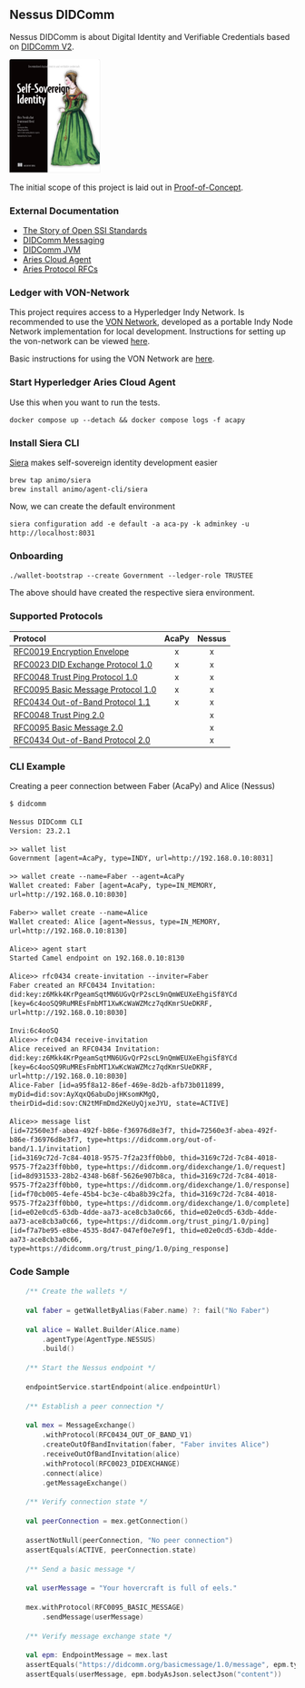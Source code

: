 ## Nessus DIDComm

Nessus DIDComm is about Digital Identity and Verifiable Credentials based on [DIDComm V2](https://identity.foundation/didcomm-messaging/spec/v2.0).

[<img src="docs/img/ssi-book.png" height="200" alt="self sovereign identity">](https://www.manning.com/books/self-sovereign-identity)

The initial scope of this project is laid out in [Proof-of-Concept](./docs/proof-of-concept.md).

### External Documentation

* [The Story of Open SSI Standards](https://www.youtube.com/watch?v=RllH91rcFdE)
* [DIDComm Messaging](https://identity.foundation/didcomm-messaging/spec/v2.0)
* [DIDComm JVM](https://github.com/sicpa-dlab/didcomm-jvm)
* [Aries Cloud Agent](https://github.com/hyperledger/aries-cloudagent-python)
* [Aries Protocol RFCs](https://github.com/hyperledger/aries-rfcs/tree/main/features)

### Ledger with VON-Network

This project requires access to a Hyperledger Indy Network. Is recommended to use the [VON Network](https://github.com/bcgov/von-network), developed as a portable Indy Node Network implementation for local development. Instructions for setting up the von-network can be viewed [here](https://github.com/bcgov/von-network#running-the-network-locally).

Basic instructions for using the VON Network are [here](https://github.com/bcgov/von-network/blob/main/docs/UsingVONNetwork.md).

### Start Hyperledger Aries Cloud Agent

Use this when you want to run the tests.

```
docker compose up --detach && docker compose logs -f acapy
```

### Install Siera CLI

[Siera](https://siera.animo.id/) makes self-sovereign identity development easier

```
brew tap animo/siera
brew install animo/agent-cli/siera
```

Now, we can create the default environment

```
siera configuration add -e default -a aca-py -k adminkey -u http://localhost:8031
```

### Onboarding

```
./wallet-bootstrap --create Government --ledger-role TRUSTEE
```

The above should have created the respective siera environment.

### Supported Protocols

| Protocol                                       | AcaPy | Nessus |
|:-----------------------------------------------|:-----:|:------:|
| [RFC0019 Encryption Envelope][rfc0019]         |   x   |   x    |
| [RFC0023 DID Exchange Protocol 1.0][rfc0023]   |   x   |   x    |
| [RFC0048 Trust Ping Protocol 1.0][rfc0048]     |   x   |   x    |
| [RFC0095 Basic Message Protocol 1.0][rfc0095]  |   x   |   x    |
| [RFC0434 Out-of-Band Protocol 1.1][rfc0434]    |   x   |   x    |
| [RFC0048 Trust Ping 2.0][rfc0048v2]            |       |   x    |
| [RFC0095 Basic Message 2.0][rfc0095v2]         |       |   x    |
| [RFC0434 Out-of-Band Protocol 2.0][rfc0434v2]  |       |   x    |

[rfc0019]: https://github.com/hyperledger/aries-rfcs/tree/main/features/0019-encryption-envelope
[rfc0023]: https://github.com/hyperledger/aries-rfcs/tree/main/features/0023-did-exchange
[rfc0048]: https://github.com/hyperledger/aries-rfcs/tree/main/features/0048-trust-ping
[rfc0095]: https://github.com/hyperledger/aries-rfcs/tree/main/features/0095-basic-message
[rfc0434]: https://github.com/hyperledger/aries-rfcs/tree/main/features/0434-outofband
[rfc0048v2]: features/0048-trust-ping
[rfc0095v2]: features/0095-basic-message
[rfc0434v2]: features/0434-oob-invitation

### CLI Example

Creating a peer connection between Faber (AcaPy) and Alice (Nessus)

```shell
$ didcomm

Nessus DIDComm CLI
Version: 23.2.1

>> wallet list
Government [agent=AcaPy, type=INDY, url=http://192.168.0.10:8031]

>> wallet create --name=Faber --agent=AcaPy
Wallet created: Faber [agent=AcaPy, type=IN_MEMORY, url=http://192.168.0.10:8030]

Faber>> wallet create --name=Alice 
Wallet created: Alice [agent=Nessus, type=IN_MEMORY, url=http://192.168.0.10:8130]

Alice>> agent start
Started Camel endpoint on 192.168.0.10:8130

Alice>> rfc0434 create-invitation --inviter=Faber
Faber created an RFC0434 Invitation: did:key:z6Mkk4KrPgeamSqtMN6UGvQrP2scL9nQmWEUXeEhgiSf8YCd [key=6c4ooSQ9RuMREsFmbMT1XwKcWaWZMcz7qdKmrSUeDKRF, url=http://192.168.0.10:8030]
                                                                                                                                                                                                      Invi:6c4ooSQ
Alice>> rfc0434 receive-invitation 
Alice received an RFC0434 Invitation: did:key:z6Mkk4KrPgeamSqtMN6UGvQrP2scL9nQmWEUXeEhgiSf8YCd [key=6c4ooSQ9RuMREsFmbMT1XwKcWaWZMcz7qdKmrSUeDKRF, url=http://192.168.0.10:8030]
Alice-Faber [id=a95f8a12-86ef-469e-8d2b-afb73b011899, myDid=did:sov:AyXqxQ6abuDojHKsomKMgQ, theirDid=did:sov:CN2tMFmDmd2KeUyQjxeJYU, state=ACTIVE]

Alice>> message list 
[id=72560e3f-abea-492f-b86e-f36976d8e3f7, thid=72560e3f-abea-492f-b86e-f36976d8e3f7, type=https://didcomm.org/out-of-band/1.1/invitation]
[id=3169c72d-7c84-4018-9575-7f2a23ff0bb0, thid=3169c72d-7c84-4018-9575-7f2a23ff0bb0, type=https://didcomm.org/didexchange/1.0/request]
[id=8d931533-28b2-4348-b68f-5626e907b8ca, thid=3169c72d-7c84-4018-9575-7f2a23ff0bb0, type=https://didcomm.org/didexchange/1.0/response]
[id=f70cb005-4efe-45b4-bc3e-c4ba8b39c2fa, thid=3169c72d-7c84-4018-9575-7f2a23ff0bb0, type=https://didcomm.org/didexchange/1.0/complete]
[id=e02e0cd5-63db-4dde-aa73-ace8cb3a0c66, thid=e02e0cd5-63db-4dde-aa73-ace8cb3a0c66, type=https://didcomm.org/trust_ping/1.0/ping]
[id=f7a7be95-e8be-4535-8d47-047ef0e7e9f1, thid=e02e0cd5-63db-4dde-aa73-ace8cb3a0c66, type=https://didcomm.org/trust_ping/1.0/ping_response]
```

### Code Sample

```kotlin
    /** Create the wallets */

    val faber = getWalletByAlias(Faber.name) ?: fail("No Faber")
    
    val alice = Wallet.Builder(Alice.name)
        .agentType(AgentType.NESSUS)
        .build()

    /** Start the Nessus endpoint */
    
    endpointService.startEndpoint(alice.endpointUrl)

    /** Establish a peer connection */
    
    val mex = MessageExchange()
        .withProtocol(RFC0434_OUT_OF_BAND_V1)
        .createOutOfBandInvitation(faber, "Faber invites Alice")
        .receiveOutOfBandInvitation(alice)
        .withProtocol(RFC0023_DIDEXCHANGE)
        .connect(alice)
        .getMessageExchange()
    
    /** Verify connection state */
    
    val peerConnection = mex.getConnection()
    
    assertNotNull(peerConnection, "No peer connection")
    assertEquals(ACTIVE, peerConnection.state)
    
    /** Send a basic message */
    
    val userMessage = "Your hovercraft is full of eels."
    
    mex.withProtocol(RFC0095_BASIC_MESSAGE)
        .sendMessage(userMessage)
    
    /** Verify message exchange state */
    
    val epm: EndpointMessage = mex.last
    assertEquals("https://didcomm.org/basicmessage/1.0/message", epm.type)
    assertEquals(userMessage, epm.bodyAsJson.selectJson("content"))
```